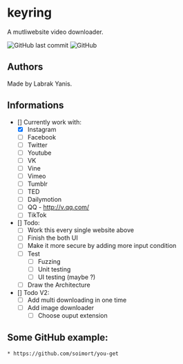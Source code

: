 # keyring
A mutliwebsite video downloader.

![GitHub last commit](https://img.shields.io/github/last-commit/qanastek/keyring.svg?style=flat-square)
![GitHub](https://img.shields.io/github/license/qanastek/keyring.svg?style=flat-square)

## Authors
Made by Labrak Yanis.

## Informations

- [] Currently work with:
	- [x] Instagram
	- [ ] Facebook
	- [ ] Twitter
	- [ ] Youtube
	- [ ] VK
	- [ ] Vine
	- [ ] Vimeo
	- [ ] Tumblr
	- [ ] TED
	- [ ] Dailymotion
	- [ ] QQ - http://v.qq.com/
	- [ ] TikTok

- [] Todo:
	- [ ] Work this every single website above
	- [ ] Finish the both UI
	- [ ] Make it more secure by adding more input condition
	- [ ] Test
		- [ ] Fuzzing
		- [ ] Unit testing
		- [ ] UI testing (maybe ?)
	- [ ] Draw the Architecture

- [] Todo V2:
	- [ ] Add multi downloading in one time
	- [ ] Add image downloader
		- [ ] Choose ouput extension

## Some GitHub example:

	* https://github.com/soimort/you-get